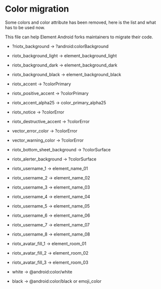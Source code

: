 # Color migration

Some colors and color attribute has been removed, here is the list and what has to be used now.

This file can help Element Android forks maintainers to migrate their code.

- ?riotx_background -> ?android:colorBackground
- riotx_background_light -> element_background_light
- riotx_background_dark -> element_background_dark
- riotx_background_black -> element_background_black

- riotx_accent -> ?colorPrimary
- riotx_positive_accent -> ?colorPrimary
- riotx_accent_alpha25 -> color_primary_alpha25
- riotx_notice -> ?colorError
- riotx_destructive_accent -> ?colorError
- vector_error_color -> ?colorError
- vector_warning_color -> ?colorError

- riotx_bottom_sheet_background -> ?colorSurface
- riotx_alerter_background -> ?colorSurface

- riotx_username_1 -> element_name_01
- riotx_username_2 -> element_name_02
- riotx_username_3 -> element_name_03
- riotx_username_4 -> element_name_04
- riotx_username_5 -> element_name_05
- riotx_username_6 -> element_name_06
- riotx_username_7 -> element_name_07
- riotx_username_8 -> element_name_08

- riotx_avatar_fill_1 -> element_room_01
- riotx_avatar_fill_2 -> element_room_02
- riotx_avatar_fill_3 -> element_room_03

- white -> @android:color/white
- black -> @android:color/black or emoji_color